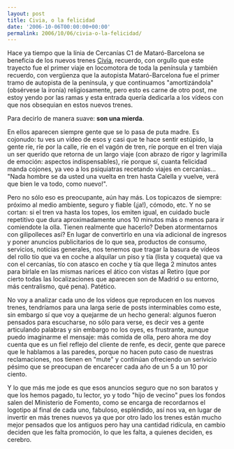```yaml
---
layout: post
title: Civia, o la felicidad
date: '2006-10-06T00:00:00+00:00'
permalink: 2006/10/06/civia-o-la-felicidad/
---
```

<img style="margin: 0pt 0pt 10px 10px; float: right;" src="http://photos1.blogger.com/blogger2/4553/2422/320/images.2.jpg" alt="" border="0" />Hace ya tiempo que la línia de Cercanías C1 de Mataró-Barcelona se beneficia de los nuevos trenes <a href="http://www.vialibre-ffe.com/hemeroteca/463/revista/actualidad/actualidad1.htm">Civia</a>, recuerdo, con orgullo que este trayecto fue el primer viaje en locomotora de toda la península y también recuerdo, con vergüenza que la autopista Mataró-Barcelona fue el primer tramo de autopista de la península, y  que continuamos "amortizándola" (obsérvese la ironía) religiosamente, pero esto es carne de otro post, me estoy yendo por las ramas y esta entrada quería dedicarla a los vídeos con que nos obsequian en estos nuevos trenes.

Para decirlo de manera suave: <span style="font-weight: bold;">son una mierda</span>.

En ellos aparecen siempre gente que se lo pasa de puta madre. Es cojonudo: tu ves un vídeo de esos y casi que te hace sentir estúpido, la gente ríe, ríe por la calle, ríe en el vagón de tren, ríe porque en el tren viaja un ser querido que retorna de un largo viaje (con abrazo de rigor y lagrimilla de emoción: aspectos indispensables), ríe porque sí, cuanta felicidad manda cojones, ya veo a los psiquiatras recetando viajes en cercanías... "Nada hombre se da usted una vuelta en tren hasta Calella y vuelve, verá que bien le va todo, como nuevo!".

Pero no sólo eso es preocupante, aún hay más. Los topicazos de siempre: próximo al medio ambiente, seguro y fiable (¡ja!), cómodo, etc. Y no se cortan: si el tren va hasta los topes, los emiten igual, en cuidado bucle repetitivo que dura aproximadamente unos 10 minutos más o menos para ir comiendote la olla. Tienen realmente que hacerlo? Deben atormentarnos con gilipolleces así? En lugar de convertirlo en una vía adicional de ingresos y poner anuncios publicitarios de lo que sea, productos de consumo, servicios, noticias generales, nos tenemos que tragar la basura de vídeos del rollo tío que va en coche a alquilar un piso y tía (lista y coqueta) que va con el cercanías, tío con atasco en coche y tía que llega 2 minutos antes para birlale en las mismas narices el ático con vistas al Retiro (que por cierto todas las localizaciones que aparecen son de Madrid o su entorno, más centralismo, qué pena). Patético.

No voy a analizar cada uno de los vídeos que reproducen en los nuevos trenes, tendríamos para una larga serie de posts interminables como este, sin embargo sí que voy a quejarme de un hecho general: algunos fueron pensados para escucharse, no sólo para verse, es decir ves a gente articulando palabras y sin embargo no los oyes, es frustrante, aunque puedo imaginarme el mensaje: más comida de olla, pero ahora me doy cuenta que es un fiel reflejo del cliente de renfe, es decir, gente que parece que le hablamos a las paredes, porque no hacen puto caso de nuestras reclamaciones, nos tienen en "mute" y continúan ofreciendo un serivicio pésimo que se preocupan de encarecer cada año de un 5 a un 10 por ciento.

Y lo que más me jode es que esos anuncios seguro que no son baratos y que los hemos pagado, tu lector, yo y todo "hijo de vecino" pues los fondos salen del Ministerio de Fomento, como se encarga de recordarnos el logotipo al final de cada uno, fabuloso, espléndido, así nos va, en lugar de invertir en más trenes nuevos ya que por otro lado los trenes están mucho mejor pensados que los antiguos pero hay una cantidad ridícula, en cambio deciden que les falta promoción, lo que les falta, a quienes deciden, es cerebro.
